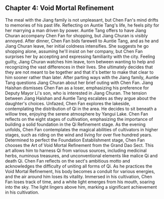## Chapter 4: Void Mortal Refinement

The meal with the Jiang family is not unpleasant, but Chen Fan's mind drifts to memories of his past life. Reflecting on Auntie Tang's life, he feels pity for her marrying a man driven by power. Auntie Tang offers to have Jiang Churan accompany Chen Fan for shopping, but Jiang Churan is visibly annoyed. After dinner, Chen Fan bids farewell to Auntie Tang, and as he and Jiang Churan leave, her initial coldness intensifies. She suggests he go shopping alone, assuming he'll insist on her company, but Chen Fan surprises her by accepting and expressing familiarity with the city. Feeling guilty, Jiang Churan watches him leave, torn between wanting to help and recognizing the vast differences in their lives. She ultimately decides that they are not meant to be together and that it's better to make that clear to him sooner rather than later. After parting ways with the Jiang family, Auntie Tang questions Jiang Churan about her brief outing with Chen Fan. Jiang Haishan dismisses Chen Fan as a loser, emphasizing his preference for Deputy Mayor Li's son, who is interested in Jiang Churan. The tension between Jiang Haishan and Auntie Tang escalates as they argue about the daughter's choices. Unfazed, Chen Fan explores the lakeside, contemplating the distribution of Qi in the area. He decides to sit beneath a willow tree, enjoying the serene atmosphere by Yangui Lake. Chen Fan reflects on the eight stages of cultivation, emphasizing the importance of building a solid foundation in the Qi Refinement stage. As the evening unfolds, Chen Fan contemplates the magical abilities of cultivators in higher stages, such as riding on the wind and living for over five hundred years. Determined to perfect the Foundation Establishment stage, Chen Fan chooses the Art of Void Mortal Refinement from the Grand Dao Sect. This art allows him to harness Qi from various sources, including medicinal herbs, numinous treasures, and unconventional elements like malice Qi and death Qi. Chen Fan reflects on the sect's ambitious motto and acknowledges the difficulty of uniting all forms of Qi. As he practices the Void Mortal Refinement, his body becomes a conduit for various energies, and the air around him loses its vitality. Immersed in his cultivation, Chen Fan loses track of time, and a white light emerges from his mouth, soaring into the sky. The light lingers above him, marking a significant achievement in his cultivation.
